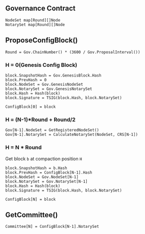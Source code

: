 ## Governance Contract
```
NodeSet map[Round][]Node
NotarySet map[Round][]Node
```

## ProposeConfigBlock()
`Round = Gov.ChainNumber() * (3600 / Gov.ProposalInterval())`
### H = 0(Genesis Config Block)
```
block.SnapshotHash = Gov.GenesisBlock.Hash
block.PrevHash = 0
block.NodeSet = Gov.GenesisNodeSet
block.NotarySet = Gov.GenesisNotarySet
block.Hash = Hash(block)
block.Signature = TSIG(block.Hash, block.NotarySet)

ConfigBlock[0] = block
```

### H = (N-1)*Round + Round/2
```
Gov[N-1].NodeSet = GetRegisteredNodeSet()
Gov[N-1].NotarySet = CalculateNotarySet(NodeSet, CRS[N-1])
```

### H = N * Round
Get block `b` at compaction position `H`
```
block.SnapshotHash = b.Hash
block.PrevHash = ConfigBlock[N-1].Hash
block.NodeSet = Gov.NodeSet[N-1]
block.NotarySet = Gov.NotarySet[N-1]
block.Hash = Hash(block)
block.Signature = TSIG(block.Hash, block.NotarySet)

ConfigBlock[N] = block
```
## GetCommittee()
```
Committee[N] = ConfigBlock[N-1].NotarySet
```
